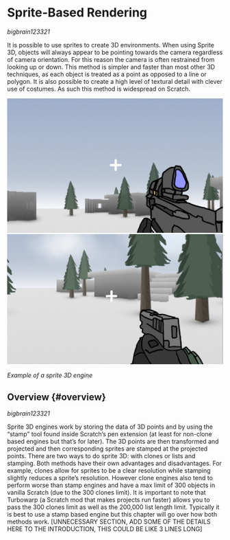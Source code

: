 # Sprite-Based Rendering
*bigbrain123321*  

It is possible to use sprites to create 3D environments. When using Sprite 3D, objects will always appear to be pointing towards the camera regardless of camera orientation. For this reason the camera is often restrained from looking up or down. This method is simpler and faster than most other 3D techniques, as each object is treated as a point as opposed to a line or polygon. It is also possible to create a high level of textural detail with clever use of costumes. As such this method is widespread on Scratch.   

<img src="../images/image70.jpg">

<img src="../images/image90.jpg">

*Example of a sprite 3D engine* 

## Overview {#overview}

*bigbrain123321*  

Sprite 3D engines work by storing the data of 3D points and by using the “stamp” tool found inside Scratch’s pen extension (at least for non-clone based engines but that’s for later). The  3D points are then transformed and projected and then corresponding sprites are stamped at the projected points. There are two ways to do sprite 3D: with clones or lists and stamping. Both methods have their own advantages and disadvantages. For example, clones allow for sprites to be a clear resolution while stamping slightly reduces a sprite’s resolution. However clone engines also tend to perform worse than stamp engines and have a max limit of 300 objects in vanilla Scratch (due to the 300 clones limit). It is important to note that Turbowarp (a Scratch mod that makes projects run faster) allows you to pass the 300 clones limit as well as the 200,000 list length limit. Typically it is best to use a stamp based engine but this chapter will go over how both methods work.  \[UNNECESSARY SECTION, ADD SOME OF THE DETAILS HERE TO THE INTRODUCTION, THIS COULD BE LIKE 3 LINES LONG\]